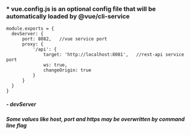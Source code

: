 ### * vue.config.js is an optional config file that will be automatically loaded by @vue/cli-service

```
module.exports = {
  devServer: {
	  port: 8082,   //vue service port
	  proxy: {
		  '/api': {
			  target: 'http://localhost:8081',   //rest-api service port
			  ws: true,
			  changeOrigin: true
		  }
	  }
  }
}
```

##### - devServer
#####   Some values like host, port and https may be overwritten by command line flag
